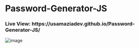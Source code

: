 # Password-Generator-JS
<h3>Live View: https://usamaziadev.github.io/Password-Generator-JS/</h3>

![image](https://github.com/UsamaZiaDev/Password-Generator-JS/assets/91778455/dcc03cfd-894b-476b-8303-f5aa8479c2af)


